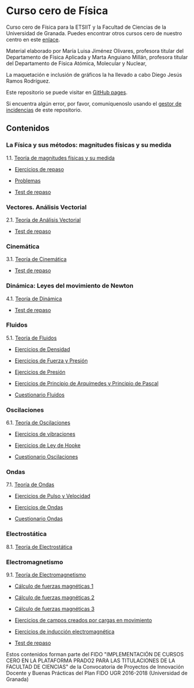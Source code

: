 # Curso cero de Física

Curso cero de Física para la ETSIIT y la Facultad de Ciencias de la Universidad de Granada. Puedes encontrar otros cursos cero de nuestro centro en este [enlace](https://cursos-0-fc-ugr.github.io/).

Material elaborado por 	María Luisa Jiménez Olivares, profesora titular del Departamento de Física Aplicada y Marta Anguiano Millán, profesora titular del Departamento de Física Atómica, Molecular y Nuclear,

La maquetación e inclusión de gráficos la ha llevado a cabo Diego Jesús Ramos Rodríguez.

Este repositorio se puede visitar en [GitHub pages](https://cursos-0-fc-ugr.github.io/Fisica).

Si encuentra algún error, por favor, comuníquenoslo usando el [gestor de incidencias](https://github.com/cursos-0-fc-ugr/Fisica/issues) de este repositorio.

## Contenidos
### La Física y sus métodos: magnitudes físicas y su medida
1.1. [Teoría de magnitudes físicas y su medida](Magnitudes/magnitudes_teoría.html)

  * [Ejercicios de repaso](Magnitudes/magnitudes-1.html)
  
  * [Problemas](Magnitudes/magnitudes-2.html)
  
  * [Test de repaso](Magnitudes/magnitudes-test.html)

### Vectores. Análisis Vectorial
2.1. [Teoría de Análisis Vectorial](Vectores/vectores_teoría.html)

  * [Test de repaso](Vectores/vectores-test.html)

### Cinemática
3.1. [Teoría de Cinemática](Cinematica/cinematica_teoría.html)

  * [Test de repaso](Cinematica/cinematica-test.html)
  
### Dinámica: Leyes del movimiento de Newton
4.1. [Teoría de Dinámica](Newton/newton_teoría.html)

  * [Test de repaso](Newton/newton-test.html)

### Fluidos
5.1. [Teoría de Fluidos](Fluidos/fluidos_teoría.html)

  * [Ejercicios de Densidad](Fluidos/fluidos-1.html)

  * [Ejercicios de Fuerza y Presión](Fluidos/fluidos-2.html)

  * [Ejercicios de Presión](Fluidos/fluidos-3.html)

  * [Ejercicios de Principio de Arquímedes y Principio de Pascal](Fluidos/fluidos-4.html)
  
  * [Cuestionario Fluidos](Fluidos/fluidos-test.html)

### Oscilaciones
6.1. [Teoría de Oscilaciones](Oscilaciones/oscilaciones_teoría.html)

  * [Ejercicios de vibraciones](Oscilaciones/oscilaciones-1.html)

  * [Ejercicios de Ley de Hooke](Oscilaciones/oscilaciones-2.html)
  
  * [Cuestionario Oscilaciones](Oscilaciones/oscilaciones-test.html)


### Ondas
7.1. [Teoría de Ondas](Ondas/ondas.html)

  * [Ejercicios de Pulso y Velocidad](Ondas/ondas-1.html)

  * [Ejercicios de Ondas](Ondas/ondas-2.html)
  
  * [Cuestionario Ondas](Ondas/ondas-test.html)
  
  
### Electrostática
8.1. [Teoría de Electrostática](Electrostática/electrostatica_teoría.html) 


### Electromagnetismo
9.1. [Teoría de Electromagnetismo](Electromagnetismo/electromagnetismo_teoría.html) 

 * [Cálculo de fuerzas magnéticas 1](Electromagnetismo/electromagnetismo-1.html)
 
 * [Cálculo de fuerzas magnéticas 2](Electromagnetismo/electromagnetismo-2.html)
 
 * [Cálculo de fuerzas magnéticas 3](Electromagnetismo/electromagnetismo-3.html)
 
 * [Ejercicios de campos creados por cargas en movimiento](Electromagnetismo/electromagnetismo-4.html)
 
 * [Ejercicios de inducción electromagnética](Electromagnetismo/electromagnetismo-5.html)
 
 * [Test de repaso](Electromagnetismo/electromagnetismo-test.html)

Estos contenidos forman parte del FIDO "IMPLEMENTACIÓN DE CURSOS CERO EN LA PLATAFORMA PRADO2 PARA LAS TITULACIONES DE LA FACULTAD DE CIENCIAS" de la Convocatoria de Proyectos de Innovación Docente y Buenas Prácticas del Plan FIDO UGR 2016-2018 (Universidad de Granada)
